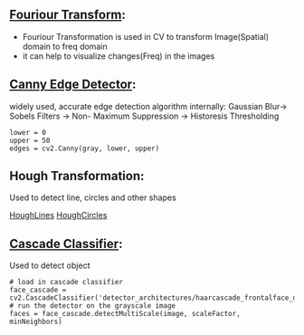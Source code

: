 ## [Fouriour Transform](https://github.com/udacity/CVND_Exercises/blob/master/1_2_Convolutional_Filters_Edge_Detection/1.%20Fourier%20Transform.ipynb):
* Fouriour Transformation is used in CV to transform Image(Spatial) domain to freq domain
* it can help to visualize changes(Freq) in the images 

## [Canny Edge Detector](https://github.com/udacity/CVND_Exercises/blob/master/1_2_Convolutional_Filters_Edge_Detection/5.%20Canny%20Edge%20Detection.ipynb): 
widely used, accurate edge detection algorithm
    internally: Gaussian Blur-> Sobels Filters -> Non- Maximum Suppression -> Historesis Thresholding
```
lower = 0
upper = 50
edges = cv2.Canny(gray, lower, upper)
```

## Hough Transformation: 
Used to detect line, circles and other shapes 

[HoughLines](https://github.com/udacity/CVND_Exercises/blob/master/1_2_Convolutional_Filters_Edge_Detection/6_1.%20Hough%20lines.ipynb)
[HoughCircles](https://github.com/udacity/CVND_Exercises/blob/master/1_2_Convolutional_Filters_Edge_Detection/6_2.%20Hough%20circles%2C%20agriculture.ipynb)

## [Cascade Classifier](https://github.com/udacity/CVND_Exercises/blob/master/1_2_Convolutional_Filters_Edge_Detection/7.%20Haar%20Cascade%2C%20Face%20Detection.ipynb): 

Used to detect object

```
# load in cascade classifier
face_cascade = cv2.CascadeClassifier('detector_architectures/haarcascade_frontalface_default.xml')
# run the detector on the grayscale image
faces = face_cascade.detectMultiScale(image, scaleFactor, minNeighbors)
```